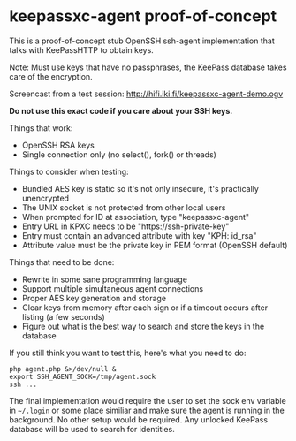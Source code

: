 keepassxc-agent proof-of-concept
================================

This is a proof-of-concept stub OpenSSH ssh-agent implementation that talks with KeePassHTTP to obtain keys.

Note: Must use keys that have no passphrases, the KeePass database takes care of the encryption.

Screencast from a test session: http://hifi.iki.fi/keepassxc-agent-demo.ogv

**Do not use this exact code if you care about your SSH keys.**

Things that work:

 - OpenSSH RSA keys
 - Single connection only (no select(), fork() or threads)

Things to consider when testing:

 - Bundled AES key is static so it's not only insecure, it's practically unencrypted
 - The UNIX socket is not protected from other local users
 - When prompted for ID at association, type "keepassxc-agent"
 - Entry URL in KPXC needs to be "https://ssh-private-key"
 - Entry must contain an advanced attribute with key "KPH: id_rsa"
 - Attribute value must be the private key in PEM format (OpenSSH default)

Things that need to be done:

 - Rewrite in some sane programming language
 - Support multiple simultaneous agent connections
 - Proper AES key generation and storage
 - Clear keys from memory after each sign or if a timeout occurs after listing (a few seconds)
 - Figure out what is the best way to search and store the keys in the database

If you still think you want to test this, here's what you need to do:

```
php agent.php &>/dev/null &
export SSH_AGENT_SOCK=/tmp/agent.sock
ssh ...
```

The final implementation would require the user to set the sock env variable in `~/.login` or some place similiar and make sure the agent is running in the background. No other setup would be required. Any unlocked KeePass database will be used to search for identities.
